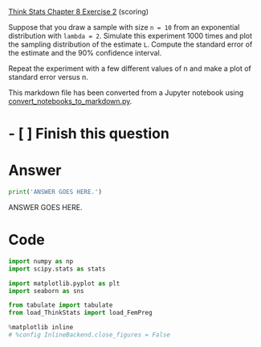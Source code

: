 
[Think Stats Chapter 8 Exercise 2](http://greenteapress.com/thinkstats2/html/thinkstats2009.html#toc77) (scoring)



Suppose that you draw a sample with size `n = 10` from an exponential distribution with `lambda = 2`. Simulate this experiment 1000 times and plot the sampling distribution of the estimate `L`. Compute the standard error of the estimate and the 90% confidence interval.

Repeat the experiment with a few different values of n and make a plot of standard error versus n.

This markdown file has been converted from a Jupyter notebook using [convert_notebooks_to_markdown.py](./convert_notebooks_to_markdown.py).

# - [ ] Finish this question

# Answer



```python
print('ANSWER GOES HERE.')
```


ANSWER GOES HERE.


# Code



```python
import numpy as np
import scipy.stats as stats

import matplotlib.pyplot as plt
import seaborn as sns

from tabulate import tabulate
from load_ThinkStats import load_FemPreg

%matplotlib inline
# %config InlineBackend.close_figures = False
```

